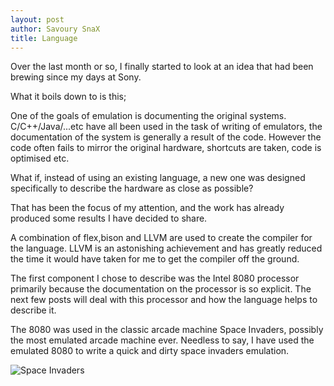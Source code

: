 ```yaml
---
layout: post
author: Savoury SnaX
title: Language
---
```


 Over the last month or so, I finally started to look at an idea that had been brewing since my days at Sony.

 What it boils down to is this;

   One of the goals of emulation is documenting the original systems. C/C++/Java/...etc have all been used in the task of writing of emulators, the documentation of the system is generally a result of the code. However the code often fails to mirror the original hardware, shortcuts are taken, code is optimised etc.

   What if, instead of using an existing language, a new one was designed specifically to describe the hardware as close as possible?

 That has been the focus of my attention, and the work has already produced some results I have decided to share.

 A combination of flex,bison and LLVM are used to create the compiler for the language. LLVM is an astonishing achievement and has greatly reduced the time it would have taken for me to get the compiler off the ground. 

 The first component I chose to describe was the Intel 8080 processor primarily because the documentation on the processor is so explicit. The next few posts will deal with this processor and how the language helps to describe it. 

 The 8080 was used in the classic arcade machine Space Invaders, possibly the most emulated arcade machine ever. Needless to say, I have used the emulated 8080 to write a quick and dirty space invaders emulation. 

 ![Space Invaders](/EDL/images/invaders.png)
   
